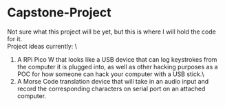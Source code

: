 # Capstone-Project
Not sure what this project will be yet, but this is where I will hold the code for it.\
Project ideas currently: \
1. A RPi Pico W that looks like a USB device that can log keystrokes from the computer it is plugged into, as well as other hacking purposes as a POC for how someone can hack your computer with a USB stick.\
2. A Morse Code translation device that will take in an audio input and record the corresponding characters on serial port on an attached computer.
